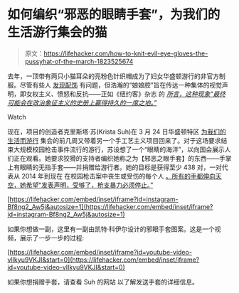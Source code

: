 # 如何编织“邪恶的眼睛手套”，为我们的生活游行集会的猫

> 原文：<https://lifehacker.com/how-to-knit-evil-eye-gloves-the-pussyhat-of-the-march-1823525674>

去年，一顶带有两只小猫耳朵的亮粉色针织帽成为了妇女华盛顿游行的非官方制服。尽管有些人 [发现配饰](https://www.usatoday.com/story/news/nation-now/2018/01/10/pink-pussyhats-why-some-activists-ditching-them/1023061001/) 有问题，但浩瀚的“娘娘腔”旨在传达一种集体的视觉声明，即女权主义、愤怒和反抗——正如《纽约客》杂志 的 [*所言，这种现象“最终可能会在政治象征主义的史册上赢得持久的一席之地。”*](https://www.newyorker.com/culture/culture-desk/the-d-i-y-revolutionaries-of-the-pussyhat-project)

Watch

现在，项目的创造者克里斯塔·苏(Krista Suh)在 3 月 24 日华盛顿特区 [为我们的生活而游行](https://marchforourlives.com/) 集会的前几周又带着另一个手工艺主义项目回来了。对于这场要求结束大规模校园枪击事件流行的游行，苏设想了一个“眼睛的海洋”，以向国会展示人们正在观看。她要求狡猾的支持者编织她称之为【邪恶之眼手套】的东西——手掌上有眼睛的无指手套——并捐赠给游行者。她的目标是获得至少 438 对，一对代表从 2014 年到现在 在校园枪击案中丧生或受伤的每个人 [。所有的手都伸向天空，她希望“发表声明，受够了，枪支暴力必须停止。”](https://www.nytimes.com/interactive/2018/02/15/us/school-shootings-sandy-hook-parkland.html)

 [https://lifehacker.com/embed/inset/iframe?id=instagram-Bf8ng2_Aw5j&autosize=1](https://lifehacker.com/embed/inset/iframe?id=instagram-Bf8ng2_Aw5j&autosize=1) 

如果你想做一副，这里有一副由凯特·科伊尔设计的邪眼手套图案。这是一个视频，展示了一步一步的过程:

 [https://lifehacker.com/embed/inset/iframe?id=youtube-video-vlIkyu9VKJI&start=0](https://lifehacker.com/embed/inset/iframe?id=youtube-video-vlIkyu9VKJI&start=0) 

如果你想捐赠手套，请查看 Suh 的网站 以了解发送手套的详细信息。
